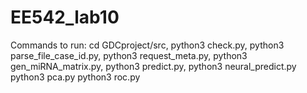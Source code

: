# EE542_lab10
Commands to run:
cd GDCproject/src, 
python3 check.py, 
python3 parse_file_case_id.py, 
python3 request_meta.py, 
python3 gen_miRNA_matrix.py, 
python3 predict.py, 
python3 neural_predict.py
python3 pca.py
python3 roc.py
